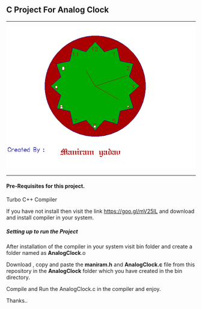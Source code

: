 ##  C Project For Analog Clock


___

![Analog Clock](https://github.com/maniram-yadav/C_Project-Analog-Clock/blob/master/analog.png)

___

#### Pre-Requisites for this project.

 Turbo C++ Compiler
 
 If you have not install then visit the link  https://goo.gl/mV25lL and download and  install compiler in your system.
 
##### Setting up to run the Project

After installation of the compiler in your system visit bin folder  and create a folder named as **AnalogClock**.o

Download , copy and paste the **maniram.h** and **AnalogClock.c** file from this repository
in the **AnalogClock** folder which you have created in the bin directory.


Compile and Run the  AnalogClock.c in the compiler and enjoy.

Thanks..
